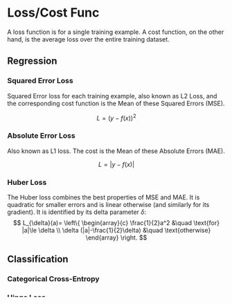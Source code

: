 # Loss/Cost Func

A loss function is for a single training example. A cost function, on the other hand, is the average loss over the entire training dataset. 

## Regression

### Squared Error Loss

Squared Error loss for each training example, also known as L2 Loss, and the corresponding cost function is the Mean of these Squared Errors (MSE).

$$
L = (y - f(x))^2
$$

### Absolute Error Loss

Also known as L1 loss. The cost is the Mean of these Absolute Errors (MAE).

$$
L = | y - f(x) |
$$

### Huber Loss

The Huber loss combines the best properties of MSE and MAE. It is quadratic for smaller errors and is linear otherwise (and similarly for its gradient). It is identified by its delta parameter $\delta$:
$$
L_{\delta}(a)=
\left\{
    \begin{array}{c}
        \frac{1}{2}a^2 &\quad \text{for} |a|\le \delta
        \\
        \delta (|a|-\frac{1}{2}\delta) &\quad \text{otherwise}
    \end{array}
\right.
$$

## Classification

### Categorical Cross-Entropy

 

### Hinge Loss
